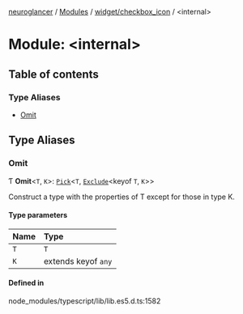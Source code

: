 [neuroglancer](../README.md) / [Modules](../modules.md) / [widget/checkbox\_icon](widget_checkbox_icon.md) / <internal\>

# Module: <internal\>

## Table of contents

### Type Aliases

- [Omit](widget_checkbox_icon._internal_.md#omit)

## Type Aliases

### Omit

Ƭ **Omit**<`T`, `K`\>: [`Pick`](annotation_renderlayer._internal_.md#pick)<`T`, [`Exclude`](credentials_provider._internal_.md#exclude)<keyof `T`, `K`\>\>

Construct a type with the properties of T except for those in type K.

#### Type parameters

| Name | Type |
| :------ | :------ |
| `T` | `T` |
| `K` | extends keyof `any` |

#### Defined in

node_modules/typescript/lib/lib.es5.d.ts:1582
